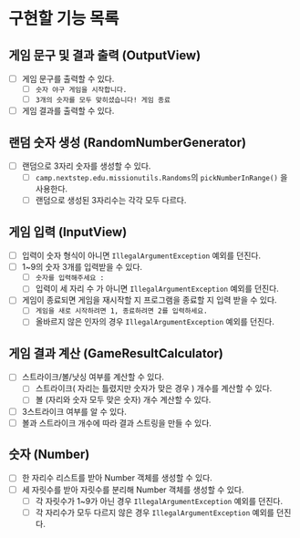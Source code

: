 # 구현할 기능 목록

## 게임 문구 및 결과 출력 (OutputView)

- [ ] 게임 문구를 출력할 수 있다.
    - [ ] `숫자 야구 게임을 시작합니다.`
    - [ ] `3개의 숫자를 모두 맞히셨습니다! 게임 종료`
- [ ] 게임 결과를 출력할 수 있다.

## 랜덤 숫자 생성 (RandomNumberGenerator)

- [ ]  랜덤으로 3자리 숫자를 생성할 수 있다.
    - [ ] `camp.nextstep.edu.missionutils.Randoms`의 `pickNumberInRange()` 을 사용한다.
    - [ ] 랜덤으로 생성된 3자리수는 각각 모두 다르다.

## 게임 입력 (InputView)

- [ ] 입력이 숫자 형식이 아니면 `IllegalArgumentException` 예외를 던진다.
- [ ] 1~9의 숫자 3개를 입력받을 수 있다.
    - [ ] `숫자를 입력해주세요 :`
    - [ ] 입력이 세 자리 수 가 아니면 `IllegalArgumentException` 예외를 던진다.
- [ ] 게임이 종료되면 게임을 재시작할 지 프로그램을 종료할 지 입력 받을 수 있다.
    - [ ] `게임을 새로 시작하려면 1, 종료하려면 2를 입력하세요.`
    - [ ] 올바르지 않은 인자의 경우 `IllegalArgumentException` 예외를 던진다.

## 게임 결과 계산 (GameResultCalculator)

- [ ] 스트라이크/볼/낫싱 여부를 계산할 수 있다.
    - [ ] 스트라이크( 자리는 틀렸지만 숫자가 맞은 경우 ) 개수를 계산할 수 있다.
    - [ ] 볼 (자리와 숫자 모두 맞은 숫자) 개수 계산할 수 있다.
- [ ] 3스트라이크 여부를 알 수 있다.
- [ ] 볼과 스트라이크 개수에 따라 결과 스트링을 만들 수 있다.

## 숫자 (Number)

- [ ] 한 자리수 리스트를 받아 Number 객체를 생성할 수 있다.
- [ ] 세 자릿수를 받아 자릿수를 분리해 Number 객체를 생성할 수 있다.
    - [ ] 각 자릿수가 1~9가 아닌 경우 `IllegalArgumentException` 예외를 던진다.
    - [ ] 각 자리수가 모두 다르지 않은 경우 `IllegalArgumentException` 예외를 던진다.
